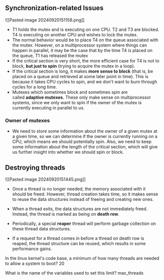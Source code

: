 
## Synchronization-related Issues 

![[Pasted image 20240920151158.png]]
- T1 holds the mutex and is executing on one CPU. T2 and T3 are blocked. T4 is executing on another CPU and wishes to lock the mutex.
- The normal behavior would be to place T4 on the queue associated with the mutex. However, on a multiprocessor system where things can happen in parallel, it may be the case that by the time T4 is placed on the queue, T1 has released the mutex
- If the critical section is very short, the more efficient case for T4 is not to block, **but just to spin** (trying to acquire the mutex in a loop).
- If the critical section is long, it makes **more sense to block** (that is, be placed on a queue and retrieved at some later point in time). This is because it takes CPU cycles to spin, and we don't want to burn through cycles for a long time. 
- Mutexes which sometimes block and sometimes spin are called **adaptive mutexes.** These only make sense on multiprocessor systems, since we only want to spin if the owner of the mutex is currently executing in parallel to us.
### Owner of mutexes 
- We need to store some information about the owner of a given mutex at a given time, so we can determine if the owner is currently running on a CPU, which means we should potentially spin. Also, we need to keep some information about the length of the critical section, which will give us further insight into whether we should spin or block.


## Destroying threads 
![[Pasted image 20240920151445.png]]

 - Once a thread is no longer needed, the memory associated with it should be freed. However, thread creation takes time, so it makes sense to reuse the data structures instead of freeing and creating new ones.

- When a thread exits, the data structures are not immediately freed. Instead, the thread is marked as being on **death row**.
- Periodically, a special **reaper** thread will perform garbage collection on these thread data structures. 
- If a request for a thread comes in before a thread on death row is reaped, the thread structure can be reused, which results in some performance gains.



In the linux kernel's code base, a minimum of how many threads are needed to allow a system to boot? 20 

What is the name of the variables used to set this limit? max_threads